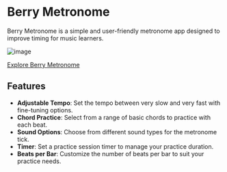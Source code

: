 # Berry Metronome

Berry Metronome is a simple and user-friendly metronome app designed to improve timing for music learners.

![image](https://github.com/user-attachments/assets/bd06fae2-10bb-485e-bac8-7338f19618e4)


[Explore Berry Metronome](https://kaifussain.github.io/Berry-Metronome/)

## Features

- **Adjustable Tempo**: Set the tempo between very slow and very fast with fine-tuning options.
- **Chord Practice**: Select from a range of basic chords to practice with each beat.
- **Sound Options**: Choose from different sound types for the metronome tick.
- **Timer**: Set a practice session timer to manage your practice duration.
- **Beats per Bar**: Customize the number of beats per bar to suit your practice needs.
